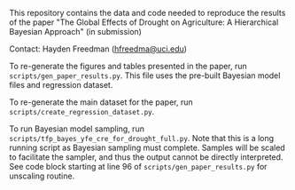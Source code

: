 This repository contains the data and code needed to reproduce the results of the paper "The Global Effects of Drought on Agriculture: A Hierarchical Bayesian Approach" (in submission)

Contact: Hayden Freedman (hfreedma@uci.edu)

To re-generate the figures and tables presented in the paper, run `scripts/gen_paper_results.py`. This file uses the pre-built Bayesian model files and regression dataset.

To re-generate the main dataset for the paper, run `scripts/create_regression_dataset.py`.

To run Bayesian model sampling, run `scripts/tfp_bayes_yfe_cre_for_drought_full.py`. Note that this is a long running script as Bayesian sampling must complete. Samples will be scaled to facilitate the sampler, and thus the output cannot be directly interpreted. See code block starting at line 96 of `scripts/gen_paper_results.py` for unscaling routine.
